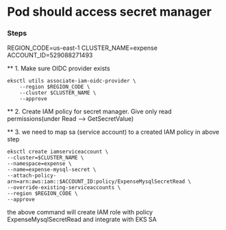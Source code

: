 # Pod should access secret manager
### Steps

REGION_CODE=us-east-1
CLUSTER_NAME=expense
ACCOUNT_ID=529088271493

** 1. Make sure OIDC provider exists
```
eksctl utils associate-iam-oidc-provider \
    --region $REGION_CODE \
    --cluster $CLUSTER_NAME \
    --approve
```  
** 2. Create IAM policy for secret manager. Give only read permissions(under Read --> GetSecretValue)

** 3. we need to map sa (service account) to a created IAM policy in above step

```
eksctl create iamserviceaccount \
--cluster=$CLUSTER_NAME \
--namespace=expense \
--name=expense-mysql-secret \
--attach-policy-arn=arn:aws:iam::$ACCOUNT_ID:policy/ExpenseMysqlSecretRead \
--override-existing-serviceaccounts \
--region $REGION_CODE \
--approve
```
the above command will create IAM role with policy ExpenseMysqlSecretRead and integrate with EKS SA